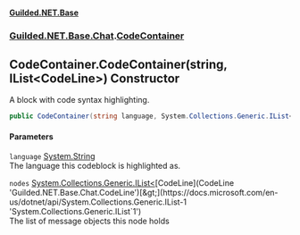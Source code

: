 
#### [Guilded.NET.Base](index 'index')
### [Guilded.NET.Base.Chat](index#Guilded_NET_Base_Chat 'Guilded.NET.Base.Chat').[CodeContainer](CodeContainer 'Guilded.NET.Base.Chat.CodeContainer')
## CodeContainer.CodeContainer(string, IList&lt;CodeLine&gt;) Constructor
A block with code syntax highlighting.  
```csharp
public CodeContainer(string language, System.Collections.Generic.IList<Guilded.NET.Base.Chat.CodeLine> nodes);
```

#### Parameters
<a name='Guilded_NET_Base_Chat_CodeContainer_CodeContainer(string_System_Collections_Generic_IList_Guilded_NET_Base_Chat_CodeLine_)_language'></a>
`language` [System.String](https://docs.microsoft.com/en-us/dotnet/api/System.String 'System.String')  
The language this codeblock is highlighted as.
  
<a name='Guilded_NET_Base_Chat_CodeContainer_CodeContainer(string_System_Collections_Generic_IList_Guilded_NET_Base_Chat_CodeLine_)_nodes'></a>
`nodes` [System.Collections.Generic.IList&lt;](https://docs.microsoft.com/en-us/dotnet/api/System.Collections.Generic.IList-1 'System.Collections.Generic.IList`1')[CodeLine](CodeLine 'Guilded.NET.Base.Chat.CodeLine')[&gt;](https://docs.microsoft.com/en-us/dotnet/api/System.Collections.Generic.IList-1 'System.Collections.Generic.IList`1')  
The list of message objects this node holds
  
